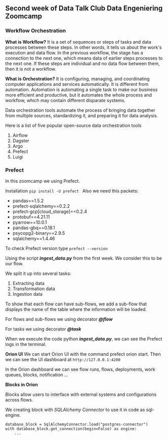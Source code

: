 
## Second week of Data Talk Club Data Engeniering Zoomcamp

### Workflow Orchestration
**What is Workflow?**
It is a set of sequences or steps of tasks and data processes between these steps. In other words, it tells us about the work's execution and data flow. In the previous workflow, the stage has a connection to the next one, which means data of earlier steps processes to the next one. If these steps are individual and no data flow between them, then it is not a workflow.

 **What is Orchestration?**
It is configuring, managing, and coordinating computer applications and services automatically. It is different from automation. Automation is automating a single task to make our business more efficient and productive, but it automates the whole process and workflow, which may contain different disparate systems.

 
Data orchestration tools automate the process of bringing data together from multiple sources, standardizing it, and preparing it for data analysis.


Here is a list of five popular open-source data orchestration tools

1. Airflow
2. Dagster
3. Argo
4. Prefect
5. Luigi

  
### Prefect
In this zoomcamp we using Prefect.

Installation
`pip install -U prefect
`
Also we need this packets:

 - pandas==1.5.2
 - prefect-sqlalchemy==0.2.2
 - prefect-gcp[cloud_storage]==0.2.4
 - protobuf==4.21.11
 - pyarrow==10.0.1
 - pandas-gbq==0.18.1
 - psycopg2-binary==2.9.5
 - sqlalchemy==1.4.46

To check Prefect version type
`prefect --version`

Using the script ***ingest_data.py*** from the first week. We consider this to be our flow.

We split it up into several tasks:
1. Extracting data
2. Transformation data
3. Ingestion data

To show that each flow can have sub-flows, we add a sub-flow that displays the name of the table where the information will be loaded.

For flows and sub-flows we using decorator ***@flow***

For tasks we using decorator ***@task***

When we execute the code python ***ingest_data.py***, we can see the Prefect logs in the terminal.

**Orion UI**
We can start Orion UI with the command prefect orion start. Then we can see the UI dashboard at `http://127.0.0.1:4200`

In the Orion dashboard we can see flow runs, flows, deployments, work queues, blocks, notification ...

**Blocks in Orion**

Blocks allow users to interface with external systems and configurations across flows.

 
We creating block with *SQLAlchemy Connector* to use it in code as sql-engine.

    database_block = SqlAlchemyConnector.load("postgres-connector")    
    with database_block.get_connection(begin=False) as engine:
		...
